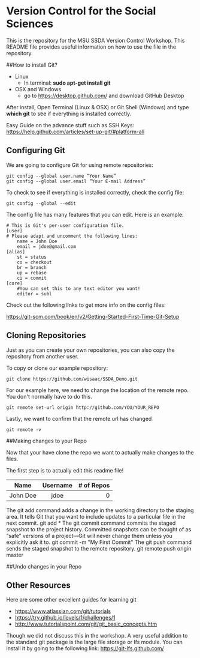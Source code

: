 # Version Control for the Social Sciences
This is the repository for the MSU SSDA Version Control Workshop. This README file provides useful information on how to use the file in the repository.

##How to install Git?

- Linux
    - In terminal: **sudo apt-get install git**
- OSX and Windows
    - go to https://desktop.github.com/ and download GitHub Desktop

After install, Open Terminal (Linux & OSX) or Git Shell (Windows) and type **which git** to see if everything is installed correctly.

Easy Guide on the advance stuff such as SSH Keys:
https://help.github.com/articles/set-up-git/#platform-all

## Configuring Git

We are going to configure Git for using remote repositories:
```
git config --global user.name “Your Name”
git config --global user.email “Your E-mail Address”
```

To check to see if everything is installed correctly, check the config file:

    git config --global --edit

The config file has many features that you can edit. Here is an example:
```
# This is Git's per-user configuration file.
[user]
# Please adapt and uncomment the following lines:
    name = John Doe
    email = jdoe@gmail.com
[alias]
    st = status
    co = checkout
    br = branch
    up = rebase
    ci = commit
[core]
    #You can set this to any text editor you want!
    editor = subl
```

Check out the following links to get more info on the config files:

https://git-scm.com/book/en/v2/Getting-Started-First-Time-Git-Setup


## Cloning Repositories
Just as you can create your own repositories, you can also copy the repository from another user.

To copy or clone our example repository:
```
git clone https://github.com/wisaac/SSDA_Demo.git
```

For our example here, we need to change the location of the remote repo. You don't normally have to do this.
```
git remote set-url origin http://github.com/YOU/YOUR_REPO
```

Lastly, we want to confirm that the remote url has changed
```
git remote -v
```

##Making changes to your Repo

Now that your have clone the repo we want to actually make changes to the files. 

The first step is to actually edit this readme file!

| Name        | Username           | # of Repos  |
| ------------- |:-------------:| -----:|
| John Doe      | jdoe | 0 |



The git add command adds a change in the working directory to the staging area. It tells Git that you want to include updates to a particular file in the next commit.
git add *
The git commit command commits the staged snapshot to the project history. Committed snapshots can be thought of as “safe” versions of a project—Git will never change them unless you explicitly ask it to.
git commit -m "My First Commit"
The git push command sends the staged snapshot to the remote repository.
git remote push origin master


##Undo changes in your Repo


## Other Resources

Here are some other excellent guides for learning git

- https://www.atlassian.com/git/tutorials
- https://try.github.io/levels/1/challenges/1
- http://www.tutorialspoint.com/git/git_basic_concepts.htm 

Though we did not discuss this in the workshop. A very useful addition to the standard git package is the large file storage or lfs module. You can install it by going to the following link: https://git-lfs.github.com/ 


